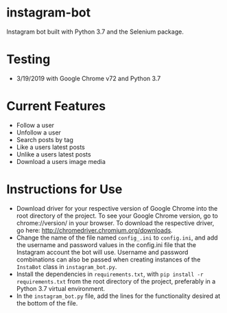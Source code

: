 # instagram-bot
Instagram bot built with Python 3.7 and the Selenium package. 

# Testing
- 3/19/2019 with Google Chrome v72 and Python 3.7

# Current Features
- Follow a user
- Unfollow a user
- Search posts by tag
- Like a users latest posts
- Unlike a users latest posts
- Download a users image media

# Instructions for Use
- Download driver for your respective version of Google Chrome into the root directory of the project. To see your Google Chrome version, go to chrome://version/ in your browser. To download the respective driver, go here: http://chromedriver.chromium.org/downloads. 
- Change the name of the file named `config_.ini` to `config.ini`, and add the username and password values in the config.ini file that the Instagram account the bot will use. Username and password combinations can also be passed when creating instances of the `InstaBot` class in `instagram_bot.py`.
- Install the dependencies in `requirements.txt`, with `pip install -r requirements.txt` from the root directory of the project, preferably in a Python 3.7 virtual environment.
- In the `instagram_bot.py` file, add the lines for the functionality desired at the bottom of the file.
